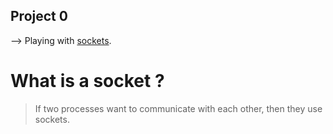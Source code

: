 ## Project 0
--> Playing with [sockets](https://docs.python.org/3/howto/sockets.html).

# What is a socket ?
> If two processes want to communicate with each other, then they use
  sockets.


